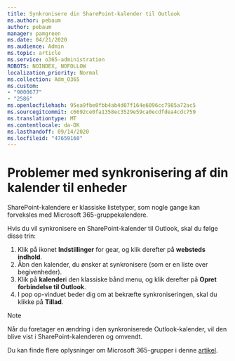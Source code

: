 ```yaml
---
title: Synkronisere din SharePoint-kalender til Outlook
ms.author: pebaum
author: pebaum
manager: pamgreen
ms.date: 04/21/2020
ms.audience: Admin
ms.topic: article
ms.service: o365-administration
ROBOTS: NOINDEX, NOFOLLOW
localization_priority: Normal
ms.collection: Adm_O365
ms.custom:
- "9000677"
- "2586"
ms.openlocfilehash: 95ea9fbe0fbb4ab4d07f164e6096cc7985a72ac5
ms.sourcegitcommit: c6692ce0fa1358ec3529e59ca0ecdfdea4cdc759
ms.translationtype: MT
ms.contentlocale: da-DK
ms.lasthandoff: 09/14/2020
ms.locfileid: "47659160"
---
```

# <a name="issues-synchronizing-your-calendar-to-devices"></a>Problemer med synkronisering af din kalender til enheder

SharePoint-kalendere er klassiske listetyper, som nogle gange kan forveksles med Microsoft 365-gruppekalendere.

Hvis du vil synkronisere en SharePoint-kalender til Outlook, skal du følge disse trin:

1. Klik på ikonet **Indstillinger** for gear, og klik derefter på **websteds indhold**.
2. Åbn den kalender, du ønsker at synkronisere (som er en liste over begivenheder).
3. Klik på **kalender**i den klassiske bånd menu, og klik derefter på **Opret forbindelse til Outlook**.
4. I pop op-vinduet beder dig om at bekræfte synkroniseringen, skal du klikke på **Tillad**.

>[!Note]
> Når du foretager en ændring i den synkroniserede Outlook-kalender, vil den blive vist i SharePoint-kalenderen og omvendt.

Du kan finde flere oplysninger om Microsoft 365-grupper i denne [artikel](https://support.office.com/article/Learn-about-Office-365-groups-b565caa1-5c40-40ef-9915-60fdb2d97fa2).
